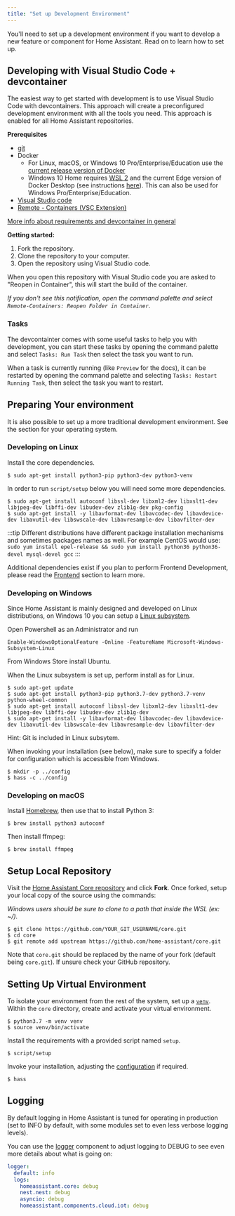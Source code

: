 ```yaml
---
title: "Set up Development Environment"
---
```


You'll need to set up a development environment if you want to develop a new feature or component for Home Assistant. Read on to learn how to set up.

## Developing with Visual Studio Code + devcontainer

The easiest way to get started with development is to use Visual Studio Code with devcontainers. This approach will create a preconfigured development environment with all the tools you need. This approach is enabled for all Home Assistant repositories.

**Prerequisites**

- [git](https://git-scm.com/book/en/v2/Getting-Started-Installing-Git)
- Docker
  -  For Linux, macOS, or Windows 10 Pro/Enterprise/Education use the [current release version of Docker](https://docs.docker.com/install/)
  -   Windows 10 Home requires [WSL 2](https://docs.microsoft.com/windows/wsl/wsl2-install) and the current Edge version of Docker Desktop (see instructions [here](https://docs.docker.com/docker-for-windows/wsl-tech-preview/)). This can also be used for Windows Pro/Enterprise/Education.
- [Visual Studio code](https://code.visualstudio.com/)
- [Remote - Containers (VSC Extension)][extension-link]

[More info about requirements and devcontainer in general](https://code.visualstudio.com/docs/remote/containers#_getting-started)

[extension-link]: https://marketplace.visualstudio.com/items?itemName=ms-vscode-remote.remote-containers

**Getting started:**

1. Fork the repository.
2. Clone the repository to your computer.
3. Open the repository using Visual Studio code.

When you open this repository with Visual Studio code you are asked to "Reopen in Container", this will start the build of the container.

_If you don't see this notification, open the command palette and select `Remote-Containers: Reopen Folder in Container`._

### Tasks

The devcontainter comes with some useful tasks to help you with development, you can start these tasks by opening the command palette and select `Tasks: Run Task` then select the task you want to run.

When a task is currently running (like `Preview` for the docs), it can be restarted by opening the command palette and selecting `Tasks: Restart Running Task`, then select the task you want to restart.

## Preparing Your environment

It is also possible to set up a more traditional development environment. See the section for your operating system.

### Developing on Linux

Install the core dependencies.

```shell
$ sudo apt-get install python3-pip python3-dev python3-venv
```

In order to run `script/setup` below you will need some more dependencies.

```shell
$ sudo apt-get install autoconf libssl-dev libxml2-dev libxslt1-dev libjpeg-dev libffi-dev libudev-dev zlib1g-dev pkg-config
$ sudo apt-get install -y libavformat-dev libavcodec-dev libavdevice-dev libavutil-dev libswscale-dev libavresample-dev libavfilter-dev
```

:::tip
 Different distributions have different package installation mechanisms and sometimes packages names as well. For example CentOS would use: `sudo yum install epel-release && sudo yum install python36 python36-devel mysql-devel gcc`
:::

Additional dependencies exist if you plan to perform Frontend Development, please read the [Frontend](frontend_index.md) section to learn more.

### Developing on Windows

Since Home Assistant is mainly designed and developed on Linux distributions, on Windows 10 you can setup a [Linux subsystem](https://docs.microsoft.com/windows/wsl/install-win10).

Open Powershell as an Administrator and run

```shell
Enable-WindowsOptionalFeature -Online -FeatureName Microsoft-Windows-Subsystem-Linux
```

From Windows Store install Ubuntu.

When the Linux subsystem is set up, perform install as for Linux.

```shell
$ sudo apt-get update
$ sudo apt-get install python3-pip python3.7-dev python3.7-venv python-wheel-common
$ sudo apt-get install autoconf libssl-dev libxml2-dev libxslt1-dev libjpeg-dev libffi-dev libudev-dev zlib1g-dev
$ sudo apt-get install -y libavformat-dev libavcodec-dev libavdevice-dev libavutil-dev libswscale-dev libavresample-dev libavfilter-dev
```

Hint: Git is included in Linux subsytem.

When invoking your installation (see below), make sure to specify a folder for configuration which is accessible from Windows.

```shell
$ mkdir -p ../config
$ hass -c ../config
```

### Developing on macOS

Install [Homebrew](https://brew.sh/), then use that to install Python 3:

```shell
$ brew install python3 autoconf
```

Then install ffmpeg:

```shell
$ brew install ffmpeg
```

## Setup Local Repository

Visit the [Home Assistant Core repository](https://github.com/home-assistant/core) and click **Fork**.
Once forked, setup your local copy of the source using the commands:

_Windows users should be sure to clone to a path that inside the WSL (ex: ~/)._

```shell
$ git clone https://github.com/YOUR_GIT_USERNAME/core.git
$ cd core
$ git remote add upstream https://github.com/home-assistant/core.git
```

Note that `core.git` should be replaced by the name of your fork (default being `core.git`). If unsure check your GitHub repository.

## Setting Up Virtual Environment

To isolate your environment from the rest of the system, set up a [`venv`](https://docs.python.org/3/library/venv.html). Within the `core` directory, create and activate your virtual environment.

```shell
$ python3.7 -m venv venv
$ source venv/bin/activate
```

Install the requirements with a provided script named `setup`.

```shell
$ script/setup
```

Invoke your installation, adjusting the [configuration](https://www.home-assistant.io/docs/configuration/) if required.

```shell
$ hass
```

## Logging

By default logging in Home Assistant is tuned for operating in production (set to INFO by default, with some modules set to even less verbose logging levels).

You can use the [logger](https://www.home-assistant.io/components/logger/) component to adjust logging to DEBUG to see even more details about what is going on:

```yaml
logger:
  default: info
  logs:
    homeassistant.core: debug
    nest.nest: debug
    asyncio: debug
    homeassistant.components.cloud.iot: debug
```
